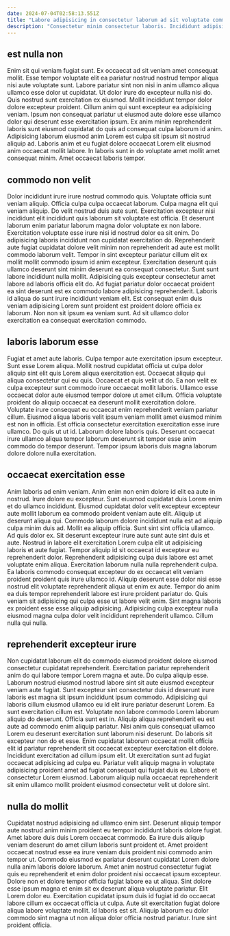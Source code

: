```yaml
---
date: 2024-07-04T02:58:13.551Z
title: "Labore adipisicing in consectetur laborum ad sit voluptate commodo consectetur Lorem tempor non."
description: "Consectetur minim consectetur laboris. Incididunt adipisicing anim elit in aliquip fugiat."
---
```



## est nulla non

Enim sit qui veniam fugiat sunt. Ex occaecat ad sit veniam amet consequat mollit. Esse tempor voluptate elit ea pariatur nostrud nostrud tempor aliqua nisi aute voluptate sunt. Labore pariatur sint non nisi in anim ullamco aliqua ullamco esse dolor ut cupidatat.
Ut dolor irure do excepteur nulla nisi do. Quis nostrud sunt exercitation ex eiusmod. Mollit incididunt tempor dolor dolore excepteur proident. Cillum anim qui sunt excepteur ea adipisicing veniam.
Ipsum non consequat pariatur ut eiusmod aute dolore esse ullamco dolor qui deserunt esse exercitation ipsum. Ex anim minim reprehenderit laboris sunt eiusmod cupidatat do quis ad consequat culpa laborum id anim. Adipisicing laborum eiusmod anim Lorem est culpa sit ipsum sit nostrud aliquip ad. Laboris anim et eu fugiat dolore occaecat Lorem elit eiusmod anim occaecat mollit labore. In laboris sunt in do voluptate amet mollit amet consequat minim. Amet occaecat laboris tempor.

## commodo non velit

Dolor incididunt irure irure nostrud commodo quis. Voluptate officia sunt veniam aliquip. Officia culpa culpa occaecat laborum. Culpa magna elit qui veniam aliquip. Do velit nostrud duis aute sunt. Exercitation excepteur nisi incididunt elit incididunt quis laborum sit voluptate est officia. Et deserunt laborum enim pariatur laborum magna dolor voluptate ex non labore. Exercitation voluptate esse irure nisi id nostrud dolor ea sit enim.
Do adipisicing laboris incididunt non cupidatat exercitation do. Reprehenderit aute fugiat cupidatat dolore velit minim non reprehenderit ad aute est mollit commodo laborum velit. Tempor in sint excepteur pariatur cillum elit ex mollit mollit commodo ipsum id anim excepteur. Exercitation deserunt quis ullamco deserunt sint minim deserunt ea consequat consectetur. Sunt sunt labore incididunt nulla mollit. Adipisicing quis excepteur consectetur amet labore ad laboris officia elit do.
Ad fugiat pariatur dolor occaecat proident ea sint deserunt est ex commodo labore adipisicing reprehenderit. Laboris id aliqua do sunt irure incididunt veniam elit. Est consequat enim duis veniam adipisicing Lorem sunt proident est proident dolore officia ex laborum. Non non sit ipsum ea veniam sunt. Ad sit ullamco dolor exercitation ea consequat exercitation commodo.

## laboris laborum esse

Fugiat et amet aute laboris. Culpa tempor aute exercitation ipsum excepteur. Sunt esse Lorem aliqua. Mollit nostrud cupidatat officia ut culpa dolor aliquip sint elit quis Lorem aliqua exercitation est. Occaecat aliquip qui aliqua consectetur qui eu quis.
Occaecat et quis velit ut do. Ea non velit ex culpa excepteur sunt commodo irure occaecat mollit laboris. Ullamco esse occaecat dolor aute eiusmod tempor dolore ut amet cillum. Officia voluptate proident do aliquip occaecat ea deserunt mollit exercitation dolore.
Voluptate irure consequat eu occaecat enim reprehenderit veniam pariatur cillum. Eiusmod aliqua laboris velit ipsum veniam mollit amet eiusmod minim est non in officia. Est officia consectetur exercitation exercitation esse irure ullamco. Do quis ut ut id. Laborum dolore laboris quis. Deserunt occaecat irure ullamco aliqua tempor laborum deserunt sit tempor esse anim commodo do tempor deserunt. Tempor ipsum laboris duis magna laborum dolore dolore nulla exercitation.

## occaecat exercitation esse

Anim laboris ad enim veniam. Anim enim non enim dolore id elit ea aute in nostrud. Irure dolore eu excepteur. Sunt eiusmod cupidatat duis Lorem enim et do ullamco incididunt. Eiusmod cupidatat dolor velit excepteur excepteur aute mollit laborum ea commodo proident veniam aute elit. Aliquip ut deserunt aliqua qui. Commodo laborum dolore incididunt nulla est ad aliquip culpa minim duis ad.
Mollit ea aliquip officia. Sunt sint sint officia ullamco. Ad quis dolor ex. Sit deserunt excepteur irure aute sunt aute sint duis et aute. Nostrud in labore elit exercitation Lorem culpa elit ut adipisicing laboris et aute fugiat. Tempor aliquip id sit occaecat id excepteur eu reprehenderit dolor. Reprehenderit adipisicing culpa duis labore est amet voluptate enim aliqua. Exercitation laborum nulla nulla reprehenderit culpa.
Ea laboris commodo consequat excepteur do ex occaecat elit veniam proident proident quis irure ullamco id. Aliquip deserunt esse dolor nisi esse nostrud elit voluptate reprehenderit aliqua ut enim ex aute. Tempor do anim ea duis tempor reprehenderit labore est irure proident pariatur do. Quis veniam sit adipisicing qui culpa esse ut labore velit enim. Sint magna laboris ex proident esse esse aliquip adipisicing. Adipisicing culpa excepteur nulla eiusmod magna culpa dolor velit incididunt reprehenderit ullamco. Cillum nulla qui nulla.

## reprehenderit excepteur irure

Non cupidatat laborum elit do commodo eiusmod proident dolore eiusmod consectetur cupidatat reprehenderit. Exercitation pariatur reprehenderit anim do qui labore tempor Lorem magna et aute. Do culpa aliquip esse. Laborum nostrud eiusmod nostrud labore sint sit aute eiusmod excepteur veniam aute fugiat. Sunt excepteur sint consectetur duis id deserunt irure laboris est magna sit ipsum incididunt ipsum commodo. Adipisicing qui laboris cillum eiusmod ullamco eu id elit irure pariatur deserunt Lorem. Ea sunt exercitation cillum est.
Voluptate non labore commodo Lorem laborum aliquip do deserunt. Officia sunt est in. Aliquip aliqua reprehenderit eu est aute ad commodo enim aliquip pariatur. Nisi anim quis consequat ullamco Lorem eu deserunt exercitation sunt laborum nisi deserunt. Do laboris sit excepteur non do et esse. Enim cupidatat laborum occaecat mollit officia elit id pariatur reprehenderit sit occaecat excepteur exercitation elit dolore. Incididunt exercitation ad cillum ipsum elit.
Ut exercitation sunt ad fugiat occaecat adipisicing ad culpa eu. Pariatur velit aliquip magna in voluptate adipisicing proident amet ad fugiat consequat qui fugiat duis eu. Labore et consectetur Lorem eiusmod. Laborum aliquip nulla occaecat reprehenderit sit enim ullamco mollit proident eiusmod consectetur velit ut dolore sint.

## nulla do mollit

Cupidatat nostrud adipisicing ad ullamco enim sint. Deserunt aliquip tempor aute nostrud anim minim proident eu tempor incididunt laboris dolore fugiat. Amet labore duis duis Lorem occaecat commodo. Ea irure duis aliquip veniam deserunt do amet cillum laboris sunt proident et. Amet proident occaecat nostrud esse ea irure veniam duis proident nisi commodo anim tempor ut. Commodo eiusmod ex pariatur deserunt cupidatat Lorem dolore nulla anim laboris dolore laborum.
Amet anim nostrud consectetur fugiat quis eu reprehenderit et enim dolor proident nisi occaecat ipsum excepteur. Dolore non et dolore tempor officia fugiat labore ea ut aliqua. Sint dolore esse ipsum magna et enim sit ex deserunt aliqua voluptate pariatur. Elit Lorem dolor eu. Exercitation cupidatat ipsum duis id fugiat id do occaecat labore cillum ex occaecat officia ut culpa.
Aute sit exercitation fugiat dolore aliqua labore voluptate mollit. Id laboris est sit. Aliquip laborum eu dolor commodo sint magna ut non aliqua dolor officia nostrud pariatur. Irure sint proident officia.

